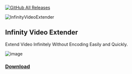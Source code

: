 [![GitHub All Releases](https://img.shields.io/github/downloads/afkarxyz/InfinityVideoExtender/total?style=for-the-badge)](https://github.com/afkarxyz/InfinityVideoExtender/releases)

![InfinityVideoExtender](https://github.com/user-attachments/assets/5bc2c45c-868f-4fa9-a1e3-da24970f15b5)

## Infinity Video Extender

Extend Video Infinitely Without Encoding Easily and Quickly.

![image](https://github.com/user-attachments/assets/5e14258e-44b2-4c55-9493-980733648671)

### [Download](https://github.com/afkarxyz/InfinityVideoExtender/releases/download/v1.0/InfinityVideoExtender.exe)
